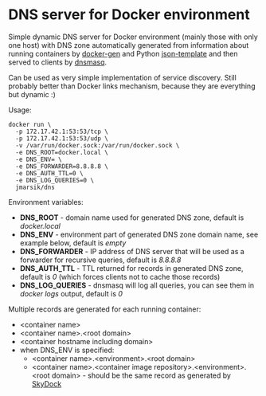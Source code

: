 # DNS server for Docker environment

Simple dynamic DNS server for Docker environment (mainly those with only one host) with DNS zone automatically generated from information about running containers by [docker-gen](https://github.com/jwilder/docker-gen) and Python [json-template](https://code.google.com/p/json-template/) and then served to clients by [dnsmasq](http://www.thekelleys.org.uk/dnsmasq/doc.html).

Can be used as very simple implementation of service discovery. Still probably better than Docker links mechanism, because they are everything but dynamic :)

Usage:

```
docker run \
  -p 172.17.42.1:53:53/tcp \
  -p 172.17.42.1:53:53/udp \
  -v /var/run/docker.sock:/var/run/docker.sock \
  -e DNS_ROOT=docker.local \
  -e DNS_ENV= \
  -e DNS_FORWARDER=8.8.8.8 \
  -e DNS_AUTH_TTL=0 \
  -e DNS_LOG_QUERIES=0 \
  jmarsik/dns
```

Environment variables:

- __DNS_ROOT__ - domain name used for generated DNS zone, default is _docker.local_
- __DNS_ENV__ - environment part of generated DNS zone domain name, see example below, default is _empty_
- __DNS_FORWARDER__ - IP address of DNS server that will be used as a forwarder for recursive queries, default is _8.8.8.8_
- __DNS_AUTH_TTL__ - TTL returned for records in generated DNS zone, default is _0_ (which forces clients not to cache those records)
- __DNS_LOG_QUERIES__ - dnsmasq will log all queries, you can see them in _docker logs_ output, default is _0_

Multiple records are generated for each running container:

- \<container name\>
- \<container name\>.\<root domain\>
- \<container hostname including domain\>
- when DNS_ENV is specified:
  - \<container name\>.\<environment\>.\<root domain\>
  - \<container name\>.\<container image repository\>.\<environment\>.\<root domain\> - should be the same record as generated by [SkyDock](https://github.com/crosbymichael/skydock)
